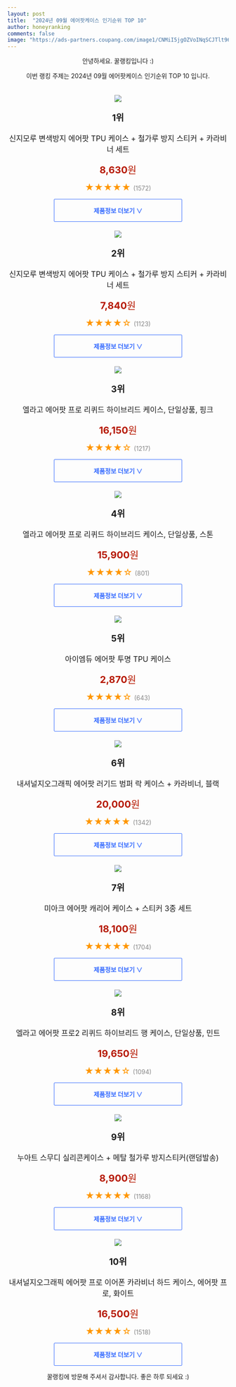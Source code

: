 ```yaml
---
layout: post
title:  "2024년 09월 에어팟케이스 인기순위 TOP 10"
author: honeyranking
comments: false
image: "https://ads-partners.coupang.com/image1/CNMiI5jgOZVoINqSCJTlt96Ajx2Ge37rOHY1xrCq9ULj9X-4shH_3xVvfPd9pDsMWt_T2Yifzyxyd3C8VZbhdLlXreaPdH7kJozOHbwJY5gvXobwJU-tAqsMSBjjAoQw41-6s7Sp41fk_1D-Eexfs7SavUE9llLDz_Wqy5S0JRRcQhqhnAU04PtB-cjvDuJeZQP1PIce70HUdPTPBipWxs4qxoQiXl0zt23DjlebAW3bE9wMkj0JMetY5j_up7Mc2f4lyoM_zZgkeOEY7-C0ayjtmKICAozx1Lg="
---
```

<p style="text-align: center;">안녕하세요. 꿀랭킹입니다 :)</p>
<p style="text-align: center;">이번 랭킹 주제는 2024년 09월 에어팟케이스 인기순위 TOP 10 입니다.</p><center><img src="https://ads-partners.coupang.com/image1/CNMiI5jgOZVoINqSCJTlt96Ajx2Ge37rOHY1xrCq9ULj9X-4shH_3xVvfPd9pDsMWt_T2Yifzyxyd3C8VZbhdLlXreaPdH7kJozOHbwJY5gvXobwJU-tAqsMSBjjAoQw41-6s7Sp41fk_1D-Eexfs7SavUE9llLDz_Wqy5S0JRRcQhqhnAU04PtB-cjvDuJeZQP1PIce70HUdPTPBipWxs4qxoQiXl0zt23DjlebAW3bE9wMkj0JMetY5j_up7Mc2f4lyoM_zZgkeOEY7-C0ayjtmKICAozx1Lg=" style="margin-top:20px" /></center><p style="text-align: center; font-size: 20px"><b>1위</b></p><p style="text-align: center; font-size: 17px">신지모루 변색방지 에어팟 TPU 케이스 + 철가루 방지 스티커 + 카라비너 세트</p><p style="text-align: center;"><span style="color: #b61800; font-size: 22px;"><b>8,630</b>원</span></p><p style="text-align: center;"><span style="color: #ff9600; font-size: 20px;">★★★★★ </span><span style="color: #878787;">(1572)</span></p><center><a href="https://link.coupang.com/re/AFFSDP?lptag=AF3899140&subid=honeyrank&pageKey=6164055018&itemId=16304142578&vendorItemId=83291648756&traceid=V0-153-756026f194e456e2&requestid=20240916010000204079006721&token=31850C%7CMIXED"><div style="font-size: 14px; display: inline-block; padding: 15px 90px; color: #346aff; border-radius: 2px; border: 1px solid #346aff; cursor: pointer;"><b>제품정보 더보기 &or;</b></div></a></center><center><img src="https://ads-partners.coupang.com/image1/DQw_4gODsB6vn7HXDQj53R5_YBRvTKrr_9vggZPQMppdcnuC0Jv8bAYHcc6MPnb3J4OQW3bqPAsLK3ZrMHeQsq4NxZRnqWaMuIoVyn0mHb_6ZZ1bp56BCwZ1pHlr6P1RqA6gx7-IxXKuawh-ss8PPf7U3BtGUgzB1d1Q7NJymHzfA0Q3aF7tJmYi1b9D5dwN095FfU0qynwTLVWRopPEAtzob2v3_XMYt73PSjFmr25wuPOTkXeoNw9HfPGrC46rPn9HMO0V94Zek8GejmYfWQNzX2BlxuOe8IFd" style="margin-top:20px" /></center><p style="text-align: center; font-size: 20px"><b>2위</b></p><p style="text-align: center; font-size: 17px">신지모루 변색방지 에어팟 TPU 케이스 + 철가루 방지 스티커 + 카라비너 세트</p><p style="text-align: center;"><span style="color: #b61800; font-size: 22px;"><b>7,840</b>원</span></p><p style="text-align: center;"><span style="color: #ff9600; font-size: 20px;">★★★★☆ </span><span style="color: #878787;">(1123)</span></p><center><a href="https://link.coupang.com/re/AFFSDP?lptag=AF3899140&subid=honeyrank&pageKey=6164055018&itemId=14488493860&vendorItemId=81731683712&traceid=V0-153-756026f194e456e2&requestid=20240916010000204079006721&token=31850C%7CMIXED"><div style="font-size: 14px; display: inline-block; padding: 15px 90px; color: #346aff; border-radius: 2px; border: 1px solid #346aff; cursor: pointer;"><b>제품정보 더보기 &or;</b></div></a></center><center><img src="https://ads-partners.coupang.com/image1/sKuJHu7hK7dO6GygsJiYFMSDZlZm9Br7jy8ZddvNlyPVWIBo8Z8KLlUuw1pWsViuolV_kCfV5grBe7zS4TagHCWbsgWSd2P2LVsrQs12LbssPtm8ClccYgdm5nm-OedMBx2g62C_TQwwWKaTGoLmCul6VOe17B3UEp11eZqnpl9neWVnRG1lpwU-qvVCOwbUUcbB6H_aGWGcx1_YgeU6Qpz91SHcPBMkbYf2vAOutMPPijORrE9YQHUCgLN9n1LQtemE0cL1vteJOjvr6Cu72ys0_MEOx8o9-KCDlIMutg==" style="margin-top:20px" /></center><p style="text-align: center; font-size: 20px"><b>3위</b></p><p style="text-align: center; font-size: 17px">엘라고 에어팟 프로 리퀴드 하이브리드 케이스, 단일상품, 핑크</p><p style="text-align: center;"><span style="color: #b61800; font-size: 22px;"><b>16,150</b>원</span></p><p style="text-align: center;"><span style="color: #ff9600; font-size: 20px;">★★★★☆ </span><span style="color: #878787;">(1217)</span></p><center><a href="https://link.coupang.com/re/AFFSDP?lptag=AF3899140&subid=honeyrank&pageKey=1520334215&itemId=3221255617&vendorItemId=71208519989&traceid=V0-153-9fc652667e2c1675&clickBeacon=8fc97150-737b-11ef-9b0c-1b4303490b27%7E3&requestid=20240916010000204079006721&token=31850C%7CMIXED"><div style="font-size: 14px; display: inline-block; padding: 15px 90px; color: #346aff; border-radius: 2px; border: 1px solid #346aff; cursor: pointer;"><b>제품정보 더보기 &or;</b></div></a></center><center><img src="https://ads-partners.coupang.com/image1/PpTW74Ak83pvF0eBPqAtOG4LxbSIwmYaKnL6aOcWuVLemMIQLbj4y5WuQ0hPr9BpDcbuL17WKLDyGQW7RPhHvzp6dmhC6lgcQOOM7b6UtsoIWERZRC6cL2E2AE6Hw24IJu2A3T6ok_KDi2YN7UV94oeDsXID6CttfAvXS-VvJCEqkFD6J7vEcJuVYVEXoObKnWg1fm7wWd5EwalzLsaqk0-hIZHgzZIB2I9zNt55JWOhZVHML5XjqVoy5bgk1fu1Jqf2wSVKoSt-6PG_gYm8frXbvy58ZzbdeH21J5biug==" style="margin-top:20px" /></center><p style="text-align: center; font-size: 20px"><b>4위</b></p><p style="text-align: center; font-size: 17px">엘라고 에어팟 프로 리퀴드 하이브리드 케이스, 단일상품, 스톤</p><p style="text-align: center;"><span style="color: #b61800; font-size: 22px;"><b>15,900</b>원</span></p><p style="text-align: center;"><span style="color: #ff9600; font-size: 20px;">★★★★☆ </span><span style="color: #878787;">(801)</span></p><center><a href="https://link.coupang.com/re/AFFSDP?lptag=AF3899140&subid=honeyrank&pageKey=1520334215&itemId=2608584348&vendorItemId=70599686343&traceid=V0-153-9fc652667e2c1675&clickBeacon=8fc99860-737b-11ef-9861-65ca36a13933%7E3&requestid=20240916010000204079006721&token=31850C%7CMIXED"><div style="font-size: 14px; display: inline-block; padding: 15px 90px; color: #346aff; border-radius: 2px; border: 1px solid #346aff; cursor: pointer;"><b>제품정보 더보기 &or;</b></div></a></center><center><img src="https://ads-partners.coupang.com/image1/FtYP6BkNkra4tbrZFktX6Ttv560w_BSIAUYzG9bcrJ2aQB4mA-stzOfbgsL1uFlmwyd4IvEOLCHczjQDGZvU2J2x6MBRHjUV__XOBqphlZMaKBvAlSA6aaGgdEWBeO5bLR3w6l6mqM-YA6AE0F1ZNdFJIsCuLkS70GkN9uRtNKBwY668_wXKmYhrK6KrHnFYK3oSdJYSmFmYb_T3FcVwSUe1UX2R0m7F7I7rWgfVd_6NK2X3hNfV6HL4y1ia7wMpphwvW00VHOeilYyFBwUypsKRDTu5D1BRWw==" style="margin-top:20px" /></center><p style="text-align: center; font-size: 20px"><b>5위</b></p><p style="text-align: center; font-size: 17px">아이엠듀 에어팟 투명 TPU 케이스</p><p style="text-align: center;"><span style="color: #b61800; font-size: 22px;"><b>2,870</b>원</span></p><p style="text-align: center;"><span style="color: #ff9600; font-size: 20px;">★★★★☆ </span><span style="color: #878787;">(643)</span></p><center><a href="https://link.coupang.com/re/AFFSDP?lptag=AF3899140&subid=honeyrank&pageKey=1929437478&itemId=3275612866&vendorItemId=71262613003&traceid=V0-153-bdfc3f53c27c07e9&requestid=20240916010000204079006721&token=31850C%7CMIXED"><div style="font-size: 14px; display: inline-block; padding: 15px 90px; color: #346aff; border-radius: 2px; border: 1px solid #346aff; cursor: pointer;"><b>제품정보 더보기 &or;</b></div></a></center><center><img src="https://ads-partners.coupang.com/image1/oTQQ7n_exF1PQTvnoUErQfOjH0sJ_XJnb2Q1x9T_GnOSfxrhgwSEiChF20XvMhpe4P3nVgaZ_uBEbqwOwpj8flXXxGziv2bPAzKI2WUkSyxQl7_2jFFeTYkkXddw3TSuQx4dEw3_QjHoYJBo-5WI45YtQVusR266pzX6d1CqYmaf0ibSk-pP0R_Psbu_esNX9Vs2eD-eVBD03kEjBXE15x16bW7zCaKCQJvLR4OP0Zaq3Jr0CgC0fGwWml3fl5U0wCCnN5CnM0-lF1DCruJwo1X4f5r1-V1gqqENIGBT7-RHFGq9qoBBAh6yGW0eYg==" style="margin-top:20px" /></center><p style="text-align: center; font-size: 20px"><b>6위</b></p><p style="text-align: center; font-size: 17px">내셔널지오그래픽 에어팟 러기드 범퍼 락 케이스 + 카라비너, 블랙</p><p style="text-align: center;"><span style="color: #b61800; font-size: 22px;"><b>20,000</b>원</span></p><p style="text-align: center;"><span style="color: #ff9600; font-size: 20px;">★★★★★ </span><span style="color: #878787;">(1342)</span></p><center><a href="https://link.coupang.com/re/AFFSDP?lptag=AF3899140&subid=honeyrank&pageKey=6228039969&itemId=12500874069&vendorItemId=80034093575&traceid=V0-153-2e891fd062050f0f&clickBeacon=8fc99860-737b-11ef-a17a-b11f8cb36b34%7E3&requestid=20240916010000204079006721&token=31850C%7CMIXED"><div style="font-size: 14px; display: inline-block; padding: 15px 90px; color: #346aff; border-radius: 2px; border: 1px solid #346aff; cursor: pointer;"><b>제품정보 더보기 &or;</b></div></a></center><center><img src="https://ads-partners.coupang.com/image1/IyFac6Snq-Hhd7JpI--n3_pajVQXsUr6_RPxTbhjX6JGkzMbS2-roDiCoSqxIk4lX2og0s9DYxXouqZ1dZsaXJ5yUprNOo7DusECZXnRRZLh8bYz2Von8MUXvbpsv4Pgm_gaORbuNPifZkT_rEl_8WSIA5a8jIG0O5tEoe3Qo9Rt6h6gtjISC-z1S1fAuXNm1AeiMs2RvvKxmOOQoAuKJhjYQrsl0NmsUcTlX-rQCxN_uDNTwiO92DkksxeLUXwuK4qqEj0qMvBcOcKX8t2Hrr7pn9mTjspCvSyD7Q==" style="margin-top:20px" /></center><p style="text-align: center; font-size: 20px"><b>7위</b></p><p style="text-align: center; font-size: 17px">미아크 에어팟 캐리어 케이스 + 스티커 3종 세트</p><p style="text-align: center;"><span style="color: #b61800; font-size: 22px;"><b>18,100</b>원</span></p><p style="text-align: center;"><span style="color: #ff9600; font-size: 20px;">★★★★★ </span><span style="color: #878787;">(1704)</span></p><center><a href="https://link.coupang.com/re/AFFSDP?lptag=AF3899140&subid=honeyrank&pageKey=7415077790&itemId=16406208489&vendorItemId=80229303113&traceid=V0-153-f54b6efa88e7b93c&requestid=20240916010000204079006721&token=31850C%7CMIXED"><div style="font-size: 14px; display: inline-block; padding: 15px 90px; color: #346aff; border-radius: 2px; border: 1px solid #346aff; cursor: pointer;"><b>제품정보 더보기 &or;</b></div></a></center><center><img src="https://ads-partners.coupang.com/image1/D7HS8lTepBLo4SVwD5Hg4AaIOQrERmLK38kYam0nAZbv8W9mzyFieNL_3IjIGpPDhPpo9g4aAbdIvdHSJJIqG7cPiDEwmIJf3tnFy1HhvOVKHx9cnlwrAVsUIe2m_NiEvNEZ0BpMDi-XsD5oxfBpI1nxGbo1TJ5yfQwNyXYTyO_LSQcT-zVtwCmmfEXQ9nTyMcUBwK8Ic8MZjSBW_igab02WOyrXpaAeGP4YNnhFCaUcWqp8ixX4aCu4MvLyuSh365JdX24rE9q1A4uGSdSW8VUgGJdmsmg=" style="margin-top:20px" /></center><p style="text-align: center; font-size: 20px"><b>8위</b></p><p style="text-align: center; font-size: 17px">엘라고 에어팟 프로2 리퀴드 하이브리드 행 케이스, 단일상품, 민트</p><p style="text-align: center;"><span style="color: #b61800; font-size: 22px;"><b>19,650</b>원</span></p><p style="text-align: center;"><span style="color: #ff9600; font-size: 20px;">★★★★☆ </span><span style="color: #878787;">(1094)</span></p><center><a href="https://link.coupang.com/re/AFFSDP?lptag=AF3899140&subid=honeyrank&pageKey=6936739475&itemId=16806555349&vendorItemId=83986944367&traceid=V0-153-bc9d895fa0df9309&clickBeacon=8fc99860-737b-11ef-bcc3-f3faf16c2df1%7E3&requestid=20240916010000204079006721&token=31850C%7CMIXED"><div style="font-size: 14px; display: inline-block; padding: 15px 90px; color: #346aff; border-radius: 2px; border: 1px solid #346aff; cursor: pointer;"><b>제품정보 더보기 &or;</b></div></a></center><center><img src="https://ads-partners.coupang.com/image1/bIbVz_bHeW5s4nNWbEc0el_g3V7MEkXRXBOjTv-TMxjHSJSgHcgms79IPHTYO05Ce5L42TcKXsTXL9D9bOW-AQO8kpTfu16Z2hdoea_8X9DGvVhO-wZYo6jTx5hjdxa_Pd1qOIVOqzjA_iouPya1UnWbbTxybpUVRCMORdjzdQ6pYtRPmjNXHXQ_cOeDu2_jXDwKvkTSUZAuJALob9MaWaIXu6pCruC4rw_DoreDUH7jD-8xkZESKP7Qsl-K5qcIBa3c6Tt-zeFrfRm7zyYPj7AnTmhxJ9R3Q_s=" style="margin-top:20px" /></center><p style="text-align: center; font-size: 20px"><b>9위</b></p><p style="text-align: center; font-size: 17px">누아트 스무디 실리콘케이스 + 메탈 철가루 방지스티커(랜덤발송)</p><p style="text-align: center;"><span style="color: #b61800; font-size: 22px;"><b>8,900</b>원</span></p><p style="text-align: center;"><span style="color: #ff9600; font-size: 20px;">★★★★★ </span><span style="color: #878787;">(1168)</span></p><center><a href="https://link.coupang.com/re/AFFSDP?lptag=AF3899140&subid=honeyrank&pageKey=7473120129&itemId=16187719552&vendorItemId=83382931272&traceid=V0-153-3463f1b318acea32&requestid=20240916010000204079006721&token=31850C%7CMIXED"><div style="font-size: 14px; display: inline-block; padding: 15px 90px; color: #346aff; border-radius: 2px; border: 1px solid #346aff; cursor: pointer;"><b>제품정보 더보기 &or;</b></div></a></center><center><img src="https://ads-partners.coupang.com/image1/KlLLfHWQ47PkXhq7KqICcaGhL7q122nintO88vuRKjGhPiZlfzqHy3twB5uKeyI7-rJv5MgIZDwwCnFPVbnzRKjPp-LUiVBciS8fAmN4fuZW_3NHvDk_-qDUpbfmZTzvz2zTlZMhZB6nZEzp_MZEF6V3bj8Jg9VhODePQ5L5DhJABxAhKvsXgvNr_Ge_-nJeRiPUos-xy9dW3Vuacgwh68nicWPVh6IbKAaph1qvBmX5791XPQS0Cv6NuEu_W-redzyuZvjgECGClKDgh4NsdhnV4G8IS6KaOKpJxRJU8-iliE5PxGFjm5C9EQdXfg==" style="margin-top:20px" /></center><p style="text-align: center; font-size: 20px"><b>10위</b></p><p style="text-align: center; font-size: 17px">내셔널지오그래픽 에어팟 프로 이어폰 카라비너 하드 케이스, 에어팟 프로, 화이트</p><p style="text-align: center;"><span style="color: #b61800; font-size: 22px;"><b>16,500</b>원</span></p><p style="text-align: center;"><span style="color: #ff9600; font-size: 20px;">★★★★☆ </span><span style="color: #878787;">(1518)</span></p><center><a href="https://link.coupang.com/re/AFFSDP?lptag=AF3899140&subid=honeyrank&pageKey=1254826749&itemId=2141403551&vendorItemId=75622910363&traceid=V0-153-aed67a04fa0bea54&clickBeacon=8fc99860-737b-11ef-9196-79e5de258d16%7E3&requestid=20240916010000204079006721&token=31850C%7CMIXED"><div style="font-size: 14px; display: inline-block; padding: 15px 90px; color: #346aff; border-radius: 2px; border: 1px solid #346aff; cursor: pointer;"><b>제품정보 더보기 &or;</b></div></a></center><p style="text-align: center;">꿀랭킹에 방문해 주셔서 감사합니다. 좋은 하루 되세요 :)</p>
